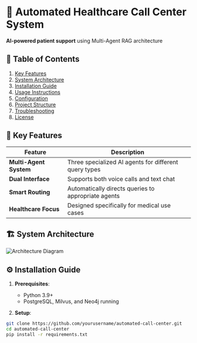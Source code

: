 # 🏥 Automated Healthcare Call Center System

**AI-powered patient support** using Multi-Agent RAG architecture

## 📑 Table of Contents
1. [Key Features](#-key-features)
2. [System Architecture](#-system-architecture)  
3. [Installation Guide](#%EF%B8%8F-installation-guide)  
4. [Usage Instructions](#-usage-instructions)  
5. [Configuration](#-configuration)  
6. [Project Structure](#-project-structure)  
7. [Troubleshooting](#-troubleshooting)  
8. [License](#-license)  

## 🌟 Key Features
| Feature | Description |
|---------|-------------|
| **Multi-Agent System** | Three specialized AI agents for different query types |
| **Dual Interface** | Supports both voice calls and text chat |
| **Smart Routing** | Automatically directs queries to appropriate agents |
| **Healthcare Focus** | Designed specifically for medical use cases |

## 🏗 System Architecture
![Architecture Diagram](diagrams/architecture.png)

## ⚙️ Installation Guide
1. **Prerequisites**:
   - Python 3.9+
   - PostgreSQL, Milvus, and Neo4j running

2. **Setup**:
```bash
git clone https://github.com/yourusername/automated-call-center.git
cd automated-call-center
pip install -r requirements.txt
